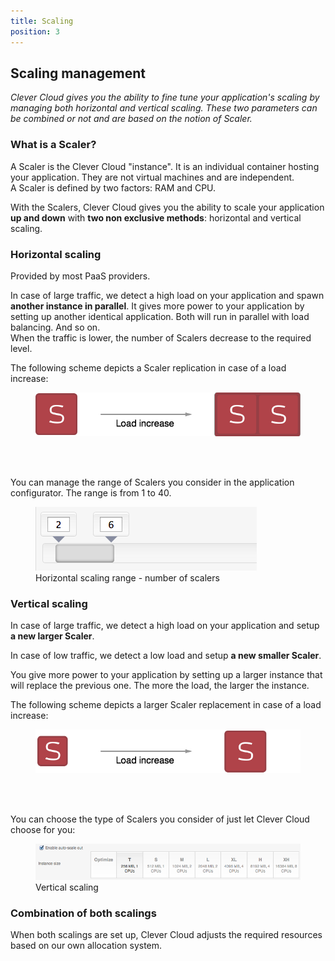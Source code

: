 ```yaml
---
title: Scaling
position: 3
---
```


## Scaling management

*Clever Cloud gives you the ability to fine tune your application's scaling by managing both horizontal and vertical scaling. These two parameters can be combined or not and are based on the notion of Scaler.*

### What is a Scaler?

A Scaler is the Clever Cloud "instance". It is an individual container hosting your application. They are not virtual machines and are independent.  
A Scaler is defined by two factors: RAM and CPU.  

With the Scalers, Clever Cloud gives you the ability to scale your application <b>up and down</b> with <b>two non exclusive methods</b>: horizontal and vertical scaling.

### Horizontal scaling

Provided by most PaaS providers. 

In case of large traffic, we detect a high load on your application and spawn <b>another instance in parallel</b>.
It gives more power to your application by setting up another identical application. Both will run in parallel with load balancing. And so on.  
When the traffic is lower, the number of Scalers decrease to the required level.

The following scheme depicts a Scaler replication in case of a load increase:  

<figure class="cc-content-img" >
  <a href="/assets/images/scaling_horizontal_scheme.jpg"><img src="/assets/images/scaling_horizontal_scheme.jpg"/></a>
</figure>

<br/>
<br/>

You can manage the range of Scalers you consider in the application configurator. The range is from 1 to 40.

<figure class="cc-content-img" style="width:355px">
  <a href="/assets/images/scaling_horizontal.png"><img src="/assets/images/scaling_horizontal.png"/></a>
  <figcaption>Horizontal scaling range - number of scalers</figcaption>
</figure>



### Vertical scaling

In case of large traffic, we detect a high load on your application and setup <b>a new larger Scaler</b>.  

In case of low traffic, we detect a low load and setup <b>a new smaller Scaler</b>.  

You give more power to your application by setting up a larger instance that will replace the previous one. The more the load, the larger the instance.  

The following scheme depicts a larger Scaler replacement in case of a load increase:


<figure class="cc-content-img">
  <a href="/assets/images/scaling_vertical_scheme.jpg"><img src="/assets/images/scaling_vertical_scheme.jpg"/></a>
</figure>

<br/>
<br/>

You can choose the type of Scalers you consider of just let Clever Cloud choose for you:

<figure class="cc-content-img">
  <a href="/assets/images/scaling_vertical.png"><img src="/assets/images/scaling_vertical.png"/></a>
  <figcaption>Vertical scaling</figcaption>
</figure>


### Combination of both scalings

When both scalings are set up, Clever Cloud adjusts the required resources based on our own allocation system.